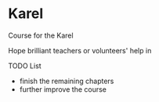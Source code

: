 Karel
=====

Course for the Karel

Hope brilliant teachers or volunteers' help in

TODO List
* finish the remaining chapters
* further improve the course 

